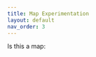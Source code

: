 ```yaml
---
title: Map Experimentation
layout: default
nav_order: 3
---
```


Is this a map:  
<script src="https://embed.github.com/view/geojson/ao66ao/dash-github/map.json"></script>
